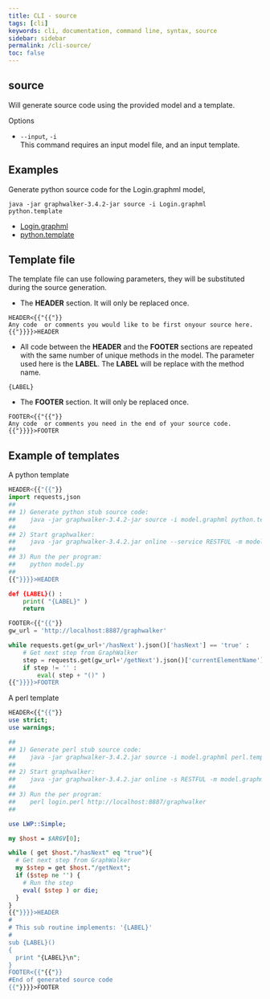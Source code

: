 ```yaml
---
title: CLI - source
tags: [cli]
keywords: cli, documentation, command line, syntax, source
sidebar: sidebar
permalink: /cli-source/
toc: false
---
```



## source

Will generate source code using the provided model and a template.

Options

* `--input`, `-i`<br>
This command requires an input model file, and an input template.


## Examples

Generate python source code for the Login.graphml model,

```
java -jar graphwalker-3.4.2-jar source -i Login.graphml python.template
```

* [Login.graphml](https://raw.githubusercontent.com/GraphWalker/graphwalker-project/b604d282087db9776ebf9c4887a1224dcb642567/graphwalker-cli/src/test/resources/graphml/shared_state/Login.graphml)
* [python.template](https://raw.githubusercontent.com/GraphWalker/graphwalker-project/5190b5af119cf9e29fb6a6a610b451bc7ea77d03/graphwalker-cli/src/test/resources/template/python.template)


## Template file

The template file can use following parameters, they will be substituted during the
source generation.

* The **HEADER** section. It will only be replaced once.<br>

```
HEADER<{{"{{"}}
Any code  or comments you would like to be first onyour source here.
{{"}}}}>HEADER
```

* All code between the **HEADER** and the **FOOTER** sections are repeated with the same number
  of unique methods in the model.  The parameter used here is the **LABEL**.
  The **LABEL** will be replace with the method name.<br>

```
{LABEL}
```

* The **FOOTER** section. It will only be replaced once.<br>

```
FOOTER<{{"{{"}}
Any code  or comments you need in the end of your source code.
{{"}}}}>FOOTER
```

## Example of templates

A python template

```python
HEADER<{{"{{"}}
import requests,json
##
## 1) Generate python stub source code:
##    java -jar graphwalker-3.4.2-jar source -i model.graphml python.template > model.py
##
## 2) Start graphwalker:
##    java -jar graphwalker-3.4.2.jar online --service RESTFUL -m model.graphml "random(edge_coverage(100))"
##
## 3) Run the per program:
##    python model.py
##
{{"}}}}>HEADER

def {LABEL}() :
    print( "{LABEL}" )
    return

FOOTER<{{"{{"}}
gw_url = 'http://localhost:8887/graphwalker'

while requests.get(gw_url+'/hasNext').json()['hasNext'] == 'true' :
    # Get next step from GraphWalker
    step = requests.get(gw_url+'/getNext').json()['currentElementName']
    if step != '' :
        eval( step + "()" )
{{"}}}}>FOOTER
```


A perl template

```perl
HEADER<{{"{{"}}
use strict;
use warnings;

##
## 1) Generate perl stub source code:
##    java -jar graphwalker-3.4.2.jar source -i model.graphml perl.template > model.perl
##
## 2) Start graphwalker:
##    java -jar graphwalker-3.4.2.jar online -s RESTFUL -m model.graphml "random(edge_coverage(100))"
##
## 3) Run the per program:
##    perl login.perl http://localhost:8887/graphwalker
##

use LWP::Simple;

my $host = $ARGV[0];

while ( get $host."/hasNext" eq "true"){
  # Get next step from GraphWalker
  my $step = get $host."/getNext";
  if ($step ne '') {
    # Run the step
    eval( $step ) or die;
  }
}
{{"}}}}>HEADER
#
# This sub routine implements: '{LABEL}'
#
sub {LABEL}()
{
  print "{LABEL}\n";
}
FOOTER<{{"{{"}}
#End of generated source code
{{"}}}}>FOOTER
```

